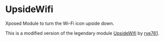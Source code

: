 # UpsideWifi

Xposed Module to turn the Wi-Fi icon upside down.

This is a modified version of the legendary module [UpsideWifi](https://github.com/rye761/upsidewifi) by [rye761](https://github.com/rye761).
